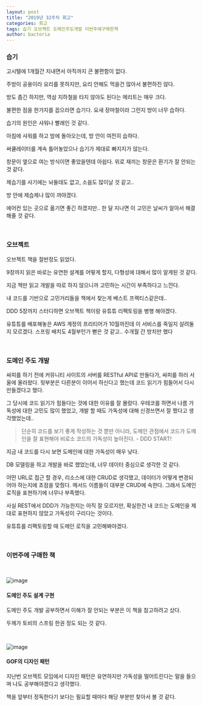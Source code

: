 ```yaml
---
layout: post
title: "2019년 32주차 회고"
categories: 회고
tags: 습기 오브젝트 도메인주도개발 이번주에구매한책
author: bactoria
---
```


### 습기

고시텔에 1개월간 지내면서 아직까지 큰 불편함이 없다.

주방이 공용이라 요리를 못하지만, 요리 안해도 먹을건 많아서 불편하진 않다.

방도 좁긴 하지만, 역삼 지하철을 타지 않아도 된다는 메리트는 매우 크다.

불편한 점을 한가지를 꼽으라면 습기다. 요새 장마철이라 그런지 방이 너무 습하다.

습기의 원인은 샤워나 빨래인 것 같다.

아침에 샤워를 하고 밤에 돌아오는데, 방 안이 여전히 습하다.

써큘레이터를 계속 틀어놓았으나 습기가 제대로 빠지지가 않는다.

창문이 옆으로 여는 방식이면 좋았을텐데 아쉽다. 위로 재끼는 창문은 환기가 잘 안되는 것 같다.

제습기를 사기에는 놔둘데도 없고, 소음도 많이날 것 같고..

방 안에 제습제나 많이 까야겠다.

에어컨 있는 곳으로 옮기면 좋긴 하겠지만.. 한 달 지나면 이 고민은 날씨가 알아서 해결해줄 것 같다.

&nbsp;

### 오브젝트

오브젝트 책을 절반정도 읽었다.

9장까지 읽은 바로는 유연한 설계를 어떻게 할지, 다형성에 대해서 많이 알게된 것 같다.

지금 책만 읽고 개발을 따로 하지 않으니까 고민하는 시간이 부족하다고 느낀다.

내 코드를 기반으로 고민거리들을 책에서 찾는게 베스트 프랙티스같은데..

DDD 5장까지 스터디하면 오브젝트 책이랑 유튜튜 리팩토링을 병행 해야겠다.

유튜튜를 배포해놓은 AWS 계정의 프리티어가 10월까진데 이 서비스를 죽일지 살려둘지 모르겠다. 스프링 배치도 4월부턴가 뻗은 것 같고.. 수개월 간 방치만 했다

&nbsp;

### 도메인 주도 개발

싸피를 하기 전에 커뮤니티 사이트의 서버를 RESTful API로 만들다가, 싸피를 하러 서울에 올라왔다. 뒷부분은 다른분이 이어서 하신다고 했는데 코드 읽기가 힘들어서 다시 만들겠다고 했다.

그 당시에 코드 읽기가 힘들다는 것에 대한 이유를 잘 몰랐다. 우테코를 하면서 나름 가독성에 대한 고민도 많이 했었고, 개발 할 때도 가독성에 대해 신경쓰면서 잘 짰다고 생각했었는데..

> 단순히 코드를 보기 좋게 작성하는 것 뿐만 아니라, 도메인 관점에서 코드가 도메인을 잘 표현해야 비로소 코드의 가독성이 높아진다. - DDD START!

지금 내 코드를 다시 보면 도메인에 대한 가독성이 매우 낮다.

DB 모델링을 하고 개발을 바로 했었는데, 너무 데이터 중심으로 생각한 것 같다.

어떤 URL로 접근 할 경우, 리소스에 대한 CRUD로 생각했고, 데이터가 어떻게 변경되어야 하는지에 초점을 맞췄다. 메서드 이름들이 대부분 CRUD에 속한다. 그래서 도메인 로직을 표현하기에 너무나 부족했다.

사실 REST에서 DDD가 가능한지는 아직 잘 모르지만, 확실한건 내 코드는 도메인을 제대로 표현하지 않았고 가독성이 구리다는 것이다.

유튜튜를 리팩토링할 때 도메인 로직을 고민해봐야겠다.

&nbsp;
&nbsp;

### 이번주에 구매한 책


&nbsp;

![image](https://user-images.githubusercontent.com/25674959/62905211-75ca7700-bda4-11e9-8650-64d0ca3aca28.png)

#### 도메인 주도 설계 구현

도메인 주도 개발 공부하면서 이해가 잘 안되는 부분은 이 책을 참고하려고 샀다.

두께가 토비의 스프링 한권 정도 되는 것 같다.

&nbsp;

![image](https://user-images.githubusercontent.com/25674959/62905256-a0b4cb00-bda4-11e9-8d34-5cc15236b6be.png)

#### GOF의 디자인 패턴

지난번 오브젝트 모임에서 디자인 패턴은 유연하지만 가독성을 떨어트린다는 말을 들으며 나도 공부해야겠다고 생각했다.  

책을 앞부터 정독한다기 보다는 필요할 때마다 해당 부분만 찾아서 볼 것 같다.


